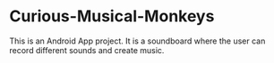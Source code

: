 # Curious-Musical-Monkeys
This is an Android App project. It is a soundboard where the user can record different sounds and create music.
